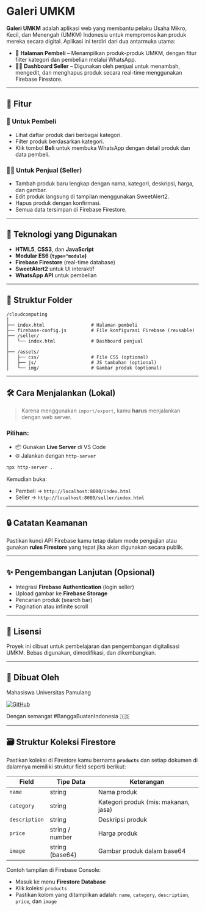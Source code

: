 # Galeri UMKM

**Galeri UMKM** adalah aplikasi web yang membantu pelaku Usaha Mikro, Kecil, dan Menengah (UMKM) Indonesia untuk mempromosikan produk mereka secara digital. Aplikasi ini terdiri dari dua antarmuka utama:

- 🛒 **Halaman Pembeli** – Menampilkan produk-produk UMKM, dengan fitur filter kategori dan pembelian melalui WhatsApp.
- 🧑‍💼 **Dashboard Seller** – Digunakan oleh penjual untuk menambah, mengedit, dan menghapus produk secara real-time menggunakan Firebase Firestore.

---

## 🚀 Fitur

### 👤 Untuk Pembeli
- Lihat daftar produk dari berbagai kategori.
- Filter produk berdasarkan kategori.
- Klik tombol **Beli** untuk membuka WhatsApp dengan detail produk dan data pembeli.

### 🧑‍💼 Untuk Penjual (Seller)
- Tambah produk baru lengkap dengan nama, kategori, deskripsi, harga, dan gambar.
- Edit produk langsung di tampilan menggunakan SweetAlert2.
- Hapus produk dengan konfirmasi.
- Semua data tersimpan di Firebase Firestore.

---

## 🧰 Teknologi yang Digunakan

- **HTML5**, **CSS3**, dan **JavaScript**
- **Modular ES6 (`type="module`)**
- **Firebase Firestore** (real-time database)
- **SweetAlert2** untuk UI interaktif
- **WhatsApp API** untuk pembelian

---

## 📁 Struktur Folder

```
/cloudcomputing
│
├── index.html                 # Halaman pembeli
├── firebase-config.js         # File konfigurasi Firebase (reusable)
├── /seller/
│   └── index.html             # Dashboard penjual
│
├── /assets/
│   ├── css/                   # File CSS (optional)
│   ├── js/                    # JS tambahan (optional)
│   └── img/                   # Gambar produk (optional)
```

---

## 🛠 Cara Menjalankan (Lokal)

> Karena menggunakan `import/export`, kamu **harus** menjalankan dengan web server.

### Pilihan:
- 📦 Gunakan **Live Server** di VS Code
- 🌐 Jalankan dengan `http-server`
```bash
npx http-server .
```

Kemudian buka:
- Pembeli → `http://localhost:8080/index.html`
- Seller → `http://localhost:8080/seller/index.html`

---

## 🔒 Catatan Keamanan

Pastikan kunci API Firebase kamu tetap dalam mode pengujian atau gunakan **rules Firestore** yang tepat jika akan digunakan secara publik.

---

## ✨ Pengembangan Lanjutan (Opsional)

- Integrasi **Firebase Authentication** (login seller)
- Upload gambar ke **Firebase Storage**
- Pencarian produk (search bar)
- Pagination atau infinite scroll

---

## 📜 Lisensi

Proyek ini dibuat untuk pembelajaran dan pengembangan digitalisasi UMKM. Bebas digunakan, dimodifikasi, dan dikembangkan.

---

## 🙌 Dibuat Oleh
Mahasiswa Universitas Pamulang

[![GitHub](https://img.shields.io/badge/GitHub-EBRENTINAMBUNAN-181717?logo=github)](https://github.com/ebrentinambunan)

Dengan semangat #BanggaBuatanIndonesia 🇮🇩

---

## 🗃 Struktur Koleksi Firestore

Pastikan koleksi di Firestore kamu bernama **`products`** dan setiap dokumen di dalamnya memiliki struktur field seperti berikut:

| Field        | Tipe Data | Keterangan                          |
|--------------|-----------|--------------------------------------|
| `name`       | string    | Nama produk                          |
| `category`   | string    | Kategori produk (mis: makanan, jasa) |
| `description`| string    | Deskripsi produk                     |
| `price`      | string / number | Harga produk                   |
| `image`      | string (base64) | Gambar produk dalam base64       |

Contoh tampilan di Firebase Console:
- Masuk ke menu **Firestore Database**
- Klik koleksi `products`
- Pastikan kolom yang ditampilkan adalah: `name`, `category`, `description`, `price`, dan `image`
